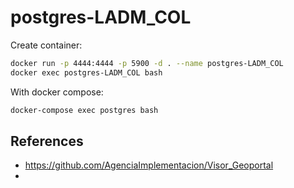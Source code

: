 # postgres-LADM_COL

Create container:
```sh
docker run -p 4444:4444 -p 5900 -d . --name postgres-LADM_COL
docker exec postgres-LADM_COL bash
```

With docker compose:
```sh
docker-compose exec postgres bash
```

<!-- In docker hub https://hub.docker.com/r/juusechec/firefox-headless-selenium-python -->

## References
- https://github.com/AgenciaImplementacion/Visor_Geoportal
-
